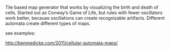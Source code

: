 Tile based map generator that works by visualizing the birth and death of cells. 
Started out as Conway’s Game of Life, but rules with fewer oscillators work better, 
because oscillations can create recognizable artifacts. Different automata create different types of maps.

see examples:

http://benmedicke.com/2011/cellular-automata-maps/
